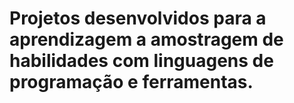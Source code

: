 # Projetos desenvolvidos para a aprendizagem a amostragem de habilidades com linguagens de programação e ferramentas.
